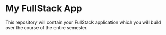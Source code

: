 # My FullStack App

This repository will contain your FullStack application which you will build over the course of the entire semester.
<!-- https://github.com/NSCC-Fall2022-PROG3017/myfullstackapp-ghostfacerider -->
<!-- https://www.nba.com/players -->